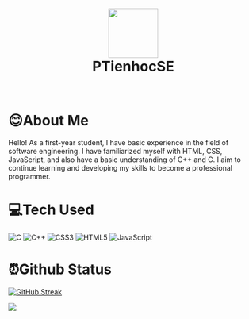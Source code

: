 <div align="center">
      <h1> <img src="https://scontent.fsgn2-5.fna.fbcdn.net/v/t39.30808-6/344388988_603890761461491_953385362027185440_n.jpg?_nc_cat=106&ccb=1-7&_nc_sid=09cbfe&_nc_ohc=ZvyPUGvEU50AX-9SpsD&_nc_ht=scontent.fsgn2-5.fna&oh=00_AfCMi26ky6aQ1nJ-zWt4d0ztm_f_7N9K6Eijfrt7VVqslA&oe=64736A96" width="100px"><br/>PTienhocSE</h1>
     </div>
<p align="center"> <a href="https://www.facebook.com/ptientr.fb/" target="_blank"><img alt="" src="https://img.shields.io/badge/Facebook-1877F2?style=normal&logo=facebook&logoColor=white" style="vertical-align:center" /></a> <a href="https://www.instagram.com/trtiezph/" target="_blank"><img alt="" src="https://img.shields.io/badge/Instagram-E4405F?style=normal&logo=instagram&logoColor=white" style="vertical-align:center" /></a> <a href="https://www.linkedin.com/in/tien-tran-phuc-306b11198/}" target="_blank"><img alt="" src="https://img.shields.io/badge/LinkedIn-0077B5?style=normal&logo=linkedin&logoColor=white" style="vertical-align:center" /></a> </p>

# 😊About Me 
Hello! As a first-year student, I have basic experience in the field of software engineering. I have familiarized myself with HTML, CSS, JavaScript, and also have a basic understanding of C++ and C. I aim to continue learning and developing my skills to become a professional programmer.


# 💻Tech Used
 ![C](https://img.shields.io/badge/c-%2300599C.svg?style=for-the-badge&logo=c&logoColor=white) ![C++](https://img.shields.io/badge/c++-%2300599C.svg?style=for-the-badge&logo=c%2B%2B&logoColor=white) ![CSS3](https://img.shields.io/badge/css3-%231572B6.svg?style=for-the-badge&logo=css3&logoColor=white) ![HTML5](https://img.shields.io/badge/html5-%23E34F26.svg?style=for-the-badge&logo=html5&logoColor=white) ![JavaScript](https://img.shields.io/badge/javascript-%23323330.svg?style=for-the-badge&logo=javascript&logoColor=%23F7DF1E)
      
      
# ⏰Github Status
[![GitHub Streak](https://github-readme-streak-stats.herokuapp.com?user=PTienhocSE&theme=dark)](https://git.io/streak-stats)
    
[![](https://visitcount.itsvg.in/api?id=PTienhocSE&label=Profile%20Views&color=1&pretty=true)](https://visitcount.itsvg.in)
<!--
**PTienhocSE/PTienhocSE** is a ✨ _special_ ✨ repository because its `README.md` (this file) appears on your GitHub
